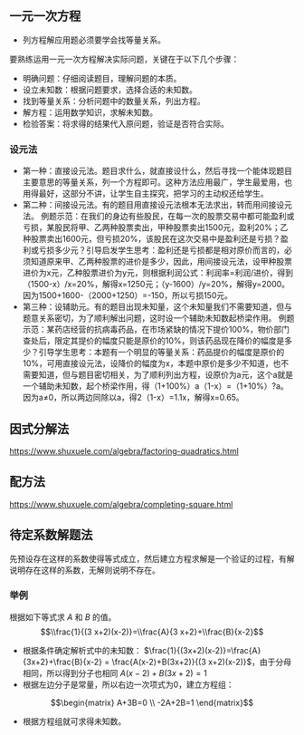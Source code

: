 ## 一元一次方程

+  列方程解应用题必须要学会找等量关系。

要熟练运用一元一次方程解决实际问题，关键在于以下几个步骤：

- 明确问题：仔细阅读题目，理解问题的本质。
- 设立未知数：根据问题要求，选择合适的未知数。
- 找到等量关系：分析问题中的数量关系，列出方程。
- 解方程：运用数学知识，求解未知数。
- 检验答案：将求得的结果代入原问题，验证是否符合实际。

### 设元法
- 第一种：直接设元法。题目求什么，就直接设什么，然后寻找一个能体现题目主要意思的等量关系，列一个方程即可。这种方法应用最广，学生最爱用，也用得最好，这部分不讲，让学生自主探究，把学习的主动权还给学生。
- 第二种：间接设元法。有的题目用直接设元法根本无法求出，转而用间接设元法。
例题示范：在我们的身边有些股民，在每一次的股票交易中都可能盈利或亏损，某股民将甲、乙两种股票卖出，甲种股票卖出1500元，盈利20%；乙种股票卖出1600元，但亏损20%，该股民在这次交易中是盈利还是亏损？盈利或亏损多少元？引导启发学生思考：盈利还是亏损都是相对原价而言的，必须知道原来甲、乙两种股票的进价是多少，因此，用间接设元法，设甲种股票进价为x元，乙种股票进价为y元，则根据利润公式：利润率=利润/进价，得到（1500-x）/x=20%，解得x=1250元；（y-1600）/y=20%，解得y=2000。因为1500+1600-（2000+1250）=-150，所以亏损150元。
- 第三种：设辅助元。有的题目出现未知量，这个未知量我们不需要知道，但与题意关系密切，为了顺利解出问题，这时设一个辅助未知数起桥梁作用。
例题示范：某药店经营的抗病毒药品，在市场紧缺的情况下提价100%，物价部门查处后，限定其提价的幅度只能是原价的10%，则该药品现在降价的幅度是多少？引导学生思考：本题有一个明显的等量关系：药品提价的幅度是原价的10%，可用直接设元法，设降价的幅度为x，本题中原价是多少不知道，也不需要知道，但与题目密切相关，为了顺利列出方程，设原价为a元，这个a就是一个辅助未知数，起个桥梁作用，得（1+100%）a（1-x）=（1+10%）?a。因为a≠0，所以两边同除以a，得2（1-x）=1.1x，解得x=0.65。
  
## 因式分解法

https://www.shuxuele.com/algebra/factoring-quadratics.html

## 配方法

https://www.shuxuele.com/algebra/completing-square.html

## 待定系数解题法

先预设存在这样的系数使得等式成立，然后建立方程求解是一个验证的过程，有解说明存在这样的系数，无解则说明不存在。

### 举例

根据如下等式求 $A$ 和 $B$ 的值。
$$\\frac{1}{(3 x+2)(x-2)}=\\frac{A}{3 x+2}+\\frac{B}{x-2}$$


+   根据条件确定解析式中的未知数： $\frac{1}{(3x+2)(x-2)}=\frac{A}{3x+2}+\frac{B}{x-2} = \frac{A(x-2)+B(3x+2)}{(3 x+2)(x-2)}$​，由于分母相同，所以得到分子也相同 $A(x-2)+B(3x+2)=1$
+   根据左边分子是常量，所以右边一次项式为0，建立方程组：

$$\begin{matrix}
A+3B=0 \\
-2A+2B=1 
\end{matrix}$$

+   根据方程组就可求得未知数。

